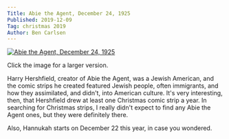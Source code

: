 ```yaml
---
Title: Abie the Agent, December 24, 1925
Published: 2019-12-09
Tag: christmas 2019
Author: Ben Carlsen
---
```


[![Abie the Agent, December 24, 1925](http://blog.arkholt.com/media/decstrips2019/09-abie-the-agent-Thu__Dec_24__1925_.jpg)](http://blog.arkholt.com/media/decstrips2019/09-abie-the-agent-Thu__Dec_24__1925_.jpg)

Click the image for a larger version.

Harry Hershfield, creator of Abie the Agent, was a Jewish American, and the comic strips he created featured Jewish people, often immigrants, and how they assimilated, and didn't, into American culture. It's very interesting, then, that Hershfield drew at least one Christmas comic strip a year. In searching for Christmas strips, I really didn't expect to find any Abie the Agent ones, but they were definitely there.

Also, Hannukah starts on December 22 this year, in case you wondered.